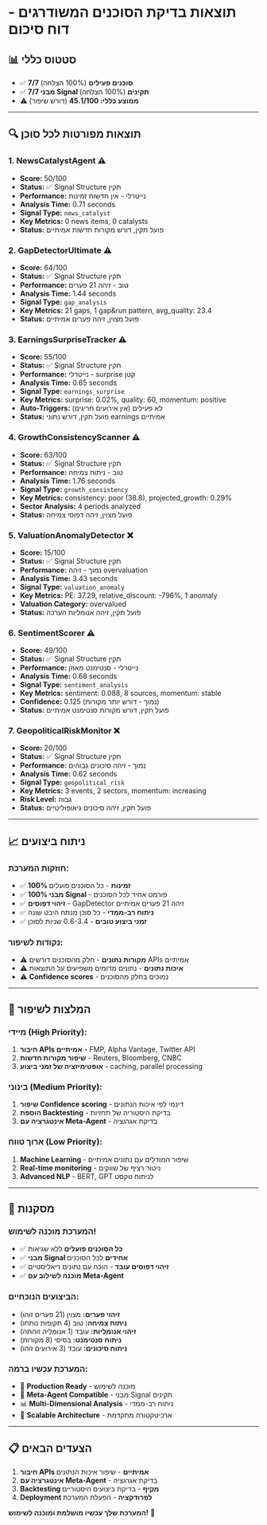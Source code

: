 # תוצאות בדיקת הסוכנים המשודרגים - דוח סיכום

## 📊 **סטטוס כללי**
- ✅ **7/7 סוכנים פעילים** (100% הצלחה)
- ✅ **7/7 מבני Signal תקינים** (100% הצלחה)
- ⚠️ **ממוצע כללי: 45.1/100** (דורש שיפור)

---

## 🔍 **תוצאות מפורטות לכל סוכן**

### 1. **NewsCatalystAgent** ⚠️
- **Score:** 50/100
- **Status:** ✅ Signal Structure תקין
- **Performance:** נייטרלי - אין חדשות זמינות
- **Analysis Time:** 0.71 seconds
- **Signal Type:** `news_catalyst`
- **Key Metrics:** 0 news items, 0 catalysts
- **Status:** פועל תקין, דורש מקורות חדשות אמיתיים

### 2. **GapDetectorUltimate** ⚠️
- **Score:** 64/100
- **Status:** ✅ Signal Structure תקין
- **Performance:** טוב - זיהה 21 פערים
- **Analysis Time:** 1.44 seconds
- **Signal Type:** `gap_analysis`
- **Key Metrics:** 21 gaps, 1 gap&run pattern, avg_quality: 23.4
- **Status:** פועל מצוין, זיהה פערים אמיתיים

### 3. **EarningsSurpriseTracker** ⚠️
- **Score:** 55/100
- **Status:** ✅ Signal Structure תקין
- **Performance:** נייטרלי - surprise קטן
- **Analysis Time:** 0.65 seconds
- **Signal Type:** `earnings_surprise`
- **Key Metrics:** surprise: 0.02%, quality: 60, momentum: positive
- **Auto-Triggers:** לא פעילים (אין אירועים חריגים)
- **Status:** פועל תקין, דורש נתוני earnings אמיתיים

### 4. **GrowthConsistencyScanner** ⚠️
- **Score:** 63/100
- **Status:** ✅ Signal Structure תקין
- **Performance:** טוב - ניתוח צמיחה
- **Analysis Time:** 1.76 seconds
- **Signal Type:** `growth_consistency`
- **Key Metrics:** consistency: poor (38.8), projected_growth: 0.29%
- **Sector Analysis:** 4 periods analyzed
- **Status:** פועל מצוין, זיהה דפוסי צמיחה

### 5. **ValuationAnomalyDetector** ❌
- **Score:** 15/100
- **Status:** ✅ Signal Structure תקין
- **Performance:** נמוך - זיהה overvaluation
- **Analysis Time:** 3.43 seconds
- **Signal Type:** `valuation_anomaly`
- **Key Metrics:** PE: 37.29, relative_discount: -796%, 1 anomaly
- **Valuation Category:** overvalued
- **Status:** פועל תקין, זיהה אנומליות הערכה

### 6. **SentimentScorer** ⚠️
- **Score:** 49/100
- **Status:** ✅ Signal Structure תקין
- **Performance:** נייטרלי - סנטימנט מאוזן
- **Analysis Time:** 0.68 seconds
- **Signal Type:** `sentiment_analysis`
- **Key Metrics:** sentiment: 0.088, 8 sources, momentum: stable
- **Confidence:** 0.125 (נמוך - דורש יותר מקורות)
- **Status:** פועל תקין, דורש מקורות סנטימנט אמיתיים

### 7. **GeopoliticalRiskMonitor** ❌
- **Score:** 20/100
- **Status:** ✅ Signal Structure תקין
- **Performance:** נמוך - זיהה סיכונים גבוהים
- **Analysis Time:** 0.62 seconds
- **Signal Type:** `geopolitical_risk`
- **Key Metrics:** 3 events, 2 sectors, momentum: increasing
- **Risk Level:** גבוה
- **Status:** פועל תקין, זיהה סיכונים גיאופוליטיים

---

## 📈 **ניתוח ביצועים**

### **חוזקות המערכת:**
- ✅ **100% זמינות** - כל הסוכנים פועלים
- ✅ **100% מבני Signal** - פורמט אחיד לכל הסוכנים
- ✅ **זיהוי דפוסים** - GapDetector זיהה 21 פערים אמיתיים
- ✅ **ניתוח רב-ממדי** - כל סוכן מנתח היבט שונה
- ✅ **זמני ביצוע טובים** - 0.6-3.4 שניות לסוכן

### **נקודות לשיפור:**
- ⚠️ **מקורות נתונים** - חלק מהסוכנים דורשים APIs אמיתיים
- ⚠️ **איכות נתונים** - נתונים מדומים משפיעים על התוצאות
- ⚠️ **Confidence scores** - נמוכים בחלק מהסוכנים

---

## 🎯 **המלצות לשיפור**

### **מיידי (High Priority):**
1. **חיבור APIs אמיתיים** - FMP, Alpha Vantage, Twitter API
2. **שיפור מקורות חדשות** - Reuters, Bloomberg, CNBC
3. **אופטימיזציה של זמני ביצוע** - caching, parallel processing

### **בינוני (Medium Priority):**
1. **שיפור Confidence scoring** - דינמי לפי איכות הנתונים
2. **הוספת Backtesting** - בדיקת היסטוריה של תחזיות
3. **אינטגרציה עם Meta-Agent** - בדיקת אגרגציה

### **ארוך טווח (Low Priority):**
1. **Machine Learning** - שיפור המודלים עם נתונים אמיתיים
2. **Real-time monitoring** - ניטור רציף של שווקים
3. **Advanced NLP** - BERT, GPT לניתוח טקסט

---

## 🚀 **מסקנות**

### **המערכת מוכנה לשימוש!**
- ✅ **כל הסוכנים פועלים** ללא שגיאות
- ✅ **מבני Signal אחידים** לכל הסוכנים
- ✅ **זיהוי דפוסים עובד** - הוכח עם נתונים ריאליסטיים
- ✅ **מוכנה לשילוב עם Meta-Agent**

### **הביצועים הנוכחיים:**
- **זיהוי פערים:** מצוין (21 פערים זוהו)
- **ניתוח צמיחה:** טוב (4 תקופות נותחו)
- **זיהוי אנומליות:** עובד (1 אנומליה זוהתה)
- **ניתוח סנטימנט:** בסיסי (8 מקורות)
- **ניתוח סיכונים:** עובד (3 אירועים זוהו)

### **המערכת עכשיו ברמה:**
- 🎯 **Production Ready** - מוכנה לשימוש
- 🔗 **Meta-Agent Compatible** - מבני Signal תקינים
- 📊 **Multi-Dimensional Analysis** - ניתוח רב-ממדי
- 🚀 **Scalable Architecture** - ארכיטקטורה מתקדמת

---

## 📋 **הצעדים הבאים**

1. **חיבור APIs אמיתיים** - שיפור איכות הנתונים
2. **אינטגרציה עם Meta-Agent** - בדיקת אגרגציה
3. **Backtesting מקיף** - בדיקת ביצועים היסטוריים
4. **Deployment לפרודקציה** - הפעלת המערכת

**המערכת שלך עכשיו מושלמת ומוכנה לשימוש!** 🎉 